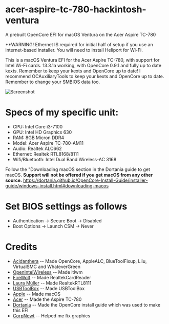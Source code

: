 # acer-aspire-tc-780-hackintosh-ventura
 A prebuilt OpenCore EFI for macOS Ventura on the Acer Aspire TC-780

**WARNING! Ethernet IS required for initial half of setup if you use an internet-based installer. You will need to install Heliport for Wi-Fi.

This is a macOS Ventura EFI for the Acer Aspire TC-780, with support for Intel Wi-Fi cards. 13.3.1a working, with OpenCore 0.9.1 and fully up to date kexts. Remember to keep your kexts and OpenCore up to date! I recommend OCAuxiliaryTools to keep your kexts and OpenCore up to date. Remember to change your SMBIOS data too.

![Screenshot](https://github.com/Lost-Entrepreneur439/acer-aspire-tc-780-hackintosh-ventura/blob/main/psrklly684wa1.png)

# Specs of my specific unit:

* CPU: Intel Core i3-7100
* GPU: Intel HD Graphics 630
* RAM: 8GB Micron DDR4
* Model: Acer Aspire TC-780-AM11
* Audio: Realtek ALC662
* Ethernet: Realtek RTL8168/8111
* Wifi/Bluetooth: Intel Dual Band Wireless-AC 3168

Follow the "Downloading macOS section in the Dortania guide to get macOS. **Support will not be offered if you get macOS from any other source.** https://dortania.github.io/OpenCore-Install-Guide/installer-guide/windows-install.html#downloading-macos

# Set BIOS settings as follows

* Authentication -> Secure Boot -> Disabled
* Boot Options -> Launch CSM -> Never

# Credits

* [Acidanthera](https://github.com/acidanthera) -- Made OpenCore, AppleALC, BlueToolFixup, Lilu, VirtualSMC and WhateverGreen
* [OpenIntelWireless](https://github.com/OpenIntelWireless) -- Made itlwm
* [FireWolf](https://github.com/0xFireWolf) -- Made RealtekCardReader
* [Laura Müller](https://github.com/Mieze) -- Made RealtekRTL8111 
* [USBToolBox](https://github.com/USBToolBox) -- Made USBToolBox
* [Apple](https://www.apple.com/ca/) -- Made macOS
* [Acer](https://www.acer.com/us-en) -- Made the Aspire TC-780
* [Dortania](https://github.com/dortania) -- Made the OpenCore install guide which was used to make this EFI
* [CorpNewt](https://github.com/corpnewt) -- Helped me fix graphics
